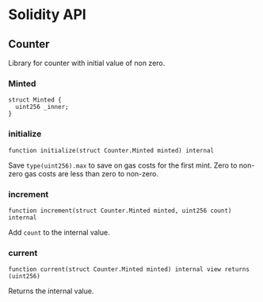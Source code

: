 # Solidity API

## Counter

Library for counter with initial value of non zero.

### Minted

```solidity
struct Minted {
  uint256 _inner;
}
```

### initialize

```solidity
function initialize(struct Counter.Minted minted) internal
```

Save `type(uint256).max` to save on gas costs for the first mint.
Zero to non-zero gas costs are less than zero to non-zero.

### increment

```solidity
function increment(struct Counter.Minted minted, uint256 count) internal
```

Add `count` to the internal value.

### current

```solidity
function current(struct Counter.Minted minted) internal view returns (uint256)
```

Returns the internal value.

